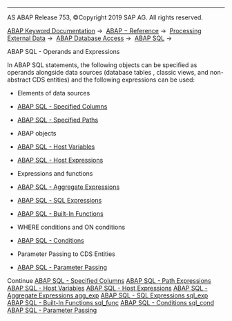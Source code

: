   

* * *

AS ABAP Release 753, ©Copyright 2019 SAP AG. All rights reserved.

[ABAP Keyword Documentation](javascript:call_link\('abenabap.htm'\)) →  [ABAP − Reference](javascript:call_link\('abenabap_reference.htm'\)) →  [Processing External Data](javascript:call_link\('abenabap_language_external_data.htm'\)) →  [ABAP Database Access](javascript:call_link\('abenabap_sql.htm'\)) →  [ABAP SQL](javascript:call_link\('abenopensql.htm'\)) → 

ABAP SQL - Operands and Expressions

In ABAP SQL statements, the following objects can be specified as operands alongside data sources (database tables , classic views, and non-abstract CDS entities) and the following expressions can be used:

-   Elements of data sources

-   [ABAP SQL - Specified Columns](javascript:call_link\('abenopen_sql_columns.htm'\))

-   [ABAP SQL - Specified Paths](javascript:call_link\('abenopen_sql_path.htm'\))

-   ABAP objects

-   [ABAP SQL - Host Variables](javascript:call_link\('abenopen_sql_host_variables.htm'\))

-   [ABAP SQL - Host Expressions](javascript:call_link\('abenopen_sql_host_expressions.htm'\))

-   Expressions and functions

-   [ABAP SQL - Aggregate Expressions](javascript:call_link\('abapselect_aggregate.htm'\))

-   [ABAP SQL - SQL Expressions](javascript:call_link\('abapsql_expr.htm'\))

-   [ABAP SQL - Built-In Functions](javascript:call_link\('abenopen_sql_builtin_functions.htm'\))

-   WHERE conditions and ON conditions

-   [ABAP SQL - Conditions](javascript:call_link\('abenopen_sql_cond.htm'\))

-   Parameter Passing to CDS Entities

-   [ABAP SQL - Parameter Passing](javascript:call_link\('abenopen_sql_parameters.htm'\))

Continue
[ABAP SQL - Specified Columns](javascript:call_link\('abenopen_sql_columns.htm'\))
[ABAP SQL - Path Expressions](javascript:call_link\('abenopen_sql_path.htm'\))
[ABAP SQL - Host Variables](javascript:call_link\('abenopen_sql_host_variables.htm'\))
[ABAP SQL - Host Expressions](javascript:call_link\('abenopen_sql_host_expressions.htm'\))
[ABAP SQL - Aggregate Expressions agg\_exp](javascript:call_link\('abapselect_aggregate.htm'\))
[ABAP SQL - SQL Expressions sql\_exp](javascript:call_link\('abapsql_expr.htm'\))
[ABAP SQL - Built-In Functions sql\_func](javascript:call_link\('abenopen_sql_builtin_functions.htm'\))
[ABAP SQL - Conditions sql\_cond](javascript:call_link\('abenopen_sql_cond.htm'\))
[ABAP SQL - Parameter Passing](javascript:call_link\('abenopen_sql_parameters.htm'\))